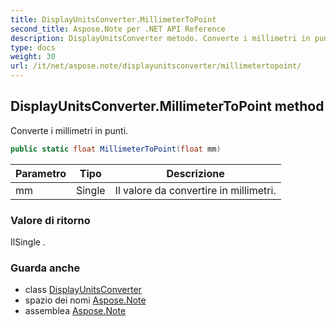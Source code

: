 ```yaml
---
title: DisplayUnitsConverter.MillimeterToPoint
second_title: Aspose.Note per .NET API Reference
description: DisplayUnitsConverter metodo. Converte i millimetri in punti.
type: docs
weight: 30
url: /it/net/aspose.note/displayunitsconverter/millimetertopoint/
---
```

## DisplayUnitsConverter.MillimeterToPoint method

Converte i millimetri in punti.

```csharp
public static float MillimeterToPoint(float mm)
```

| Parametro | Tipo | Descrizione |
| --- | --- | --- |
| mm | Single | Il valore da convertire in millimetri. |

### Valore di ritorno

IlSingle .

### Guarda anche

* class [DisplayUnitsConverter](../)
* spazio dei nomi [Aspose.Note](../../displayunitsconverter/)
* assemblea [Aspose.Note](../../../)


